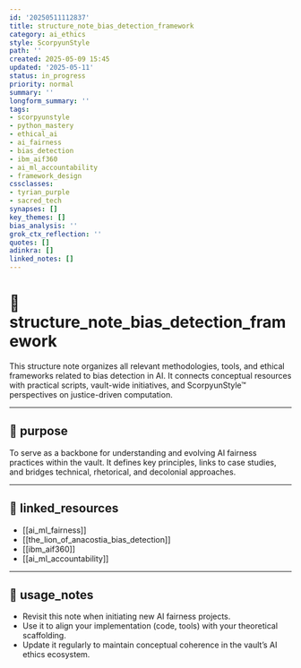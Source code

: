 ```yaml
---
id: '20250511112837'
title: structure_note_bias_detection_framework
category: ai_ethics
style: ScorpyunStyle
path: ''
created: 2025-05-09 15:45
updated: '2025-05-11'
status: in_progress
priority: normal
summary: ''
longform_summary: ''
tags:
- scorpyunstyle
- python_mastery
- ethical_ai
- ai_fairness
- bias_detection
- ibm_aif360
- ai_ml_accountability
- framework_design
cssclasses:
- tyrian_purple
- sacred_tech
synapses: []
key_themes: []
bias_analysis: ''
grok_ctx_reflection: ''
quotes: []
adinkra: []
linked_notes: []
---
```



# 🧠 structure_note_bias_detection_framework

This structure note organizes all relevant methodologies, tools, and ethical frameworks related to bias detection in AI. It connects conceptual resources with practical scripts, vault-wide initiatives, and ScorpyunStyle™ perspectives on justice-driven computation.

---

## 📌 purpose

To serve as a backbone for understanding and evolving AI fairness practices within the vault. It defines key principles, links to case studies, and bridges technical, rhetorical, and decolonial approaches.

---

## 🔗 linked_resources

- [[ai_ml_fairness]]
- [[the_lion_of_anacostia_bias_detection]]
- [[ibm_aif360]]
- [[ai_ml_accountability]]

---

## 📖 usage_notes

- Revisit this note when initiating new AI fairness projects.
- Use it to align your implementation (code, tools) with your theoretical scaffolding.
- Update it regularly to maintain conceptual coherence in the vault’s AI ethics ecosystem.